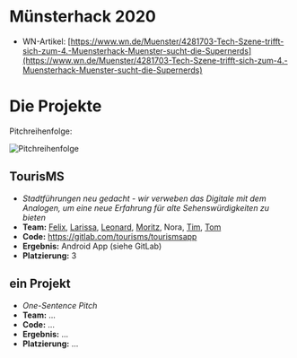 # Münsterhack 2020

- WN-Artikel: [https://www.wn.de/Muenster/4281703-Tech-Szene-trifft-sich-zum-4.-Muensterhack-Muenster-sucht-die-Supernerds](https://www.wn.de/Muenster/4281703-Tech-Szene-trifft-sich-zum-4.-Muensterhack-Muenster-sucht-die-Supernerds)

# Die Projekte

Pitchreihenfolge:

![Pitchreihenfolge](./images/pitchreihenfolge2020.jpg)

## TourisMS

- _Stadtführungen neu gedacht - wir verweben das Digitale mit dem Analogen, um eine neue Erfahrung für alte Sehenswürdigkeiten zu bieten_
- **Team:** [Felix](https://gitlab.com/Felix-Ulonska), [Larissa](https://gitlab.com/larissa_ma), [Leonard](https://gitlab.com/TheDoctor), [Moritz](https://gitlab.com/dead_hamster), Nora, [Tim](https://gitlab.com/parazera), [Tom](https://tomstein.me/)
- **Code:** https://gitlab.com/tourisms/tourismsapp
- **Ergebnis:** Android App (siehe GitLab)
- **Platzierung:** 3

## ein Projekt

- _One-Sentence Pitch_
- **Team:** ...
- **Code:** ...
- **Ergebnis:** ...
- **Platzierung:** ...

